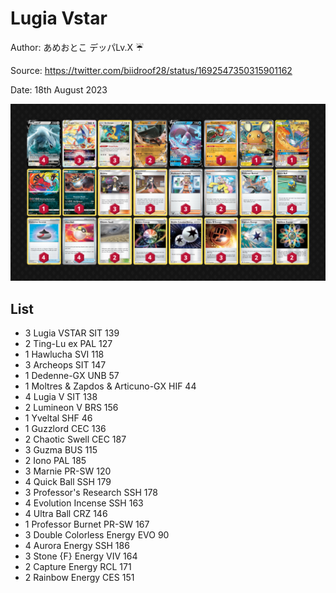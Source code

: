 # Lugia Vstar

Author: あめおとこ デッパLv.X ☔️

Source: <https://twitter.com/biidroof28/status/1692547350315901162>

Date: 18th August 2023

![decklist](../../images/OBF/Lugia%20Vstar/1-%20Lugia%20Vstar.png)

## List

* 3 Lugia VSTAR SIT 139
* 2 Ting-Lu ex PAL 127
* 1 Hawlucha SVI 118
* 3 Archeops SIT 147
* 1 Dedenne-GX UNB 57
* 1 Moltres & Zapdos & Articuno-GX HIF 44
* 4 Lugia V SIT 138
* 2 Lumineon V BRS 156
* 1 Yveltal SHF 46
* 1 Guzzlord CEC 136
* 2 Chaotic Swell CEC 187
* 3 Guzma BUS 115
* 2 Iono PAL 185
* 3 Marnie PR-SW 120
* 4 Quick Ball SSH 179
* 3 Professor's Research SSH 178
* 4 Evolution Incense SSH 163
* 4 Ultra Ball CRZ 146
* 1 Professor Burnet PR-SW 167
* 3 Double Colorless Energy EVO 90
* 4 Aurora Energy SSH 186
* 3 Stone {F} Energy VIV 164
* 2 Capture Energy RCL 171
* 2 Rainbow Energy CES 151
